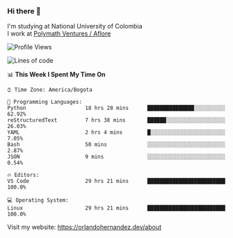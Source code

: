 ### Hi there 👋


<!--**AR4Z/AR4Z** is a ✨ _special_ ✨ repository because its `README.md` (this file) appears on your GitHub profile.

Here are some ideas to get you started:-->
I'm studying at National University of Colombia
<br>
I work at <a href="https://www.aflore.co/">Polymath Ventures / Aflore</a>
<br>

<!--START_SECTION:waka-->
![Profile Views](http://img.shields.io/badge/Profile%20Views-0-blue)

![Lines of code](https://img.shields.io/badge/From%20Hello%20World%20I%27ve%20Written-3.3%20million%20lines%20of%20code-blue)

📊 **This Week I Spent My Time On** 

```text
⌚︎ Time Zone: America/Bogota

💬 Programming Languages: 
Python                   18 hrs 28 mins      ███████████████░░░░░░░░░░   62.92% 
reStructuredText         7 hrs 38 mins       ██████░░░░░░░░░░░░░░░░░░░   26.03% 
YAML                     2 hrs 4 mins        █░░░░░░░░░░░░░░░░░░░░░░░░   7.05% 
Bash                     50 mins             ░░░░░░░░░░░░░░░░░░░░░░░░░   2.87% 
JSON                     9 mins              ░░░░░░░░░░░░░░░░░░░░░░░░░   0.54%

🔥 Editors: 
VS Code                  29 hrs 21 mins      █████████████████████████   100.0%

💻 Operating System: 
Linux                    29 hrs 21 mins      █████████████████████████   100.0%

```


<!--END_SECTION:waka-->


Visit my website: https://orlandohernandez.dev/about

